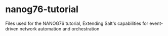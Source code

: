 # nanog76-tutorial
Files used for the NANOG76 tutorial, Extending Salt's capabilities for event-driven network automation and orchestration
